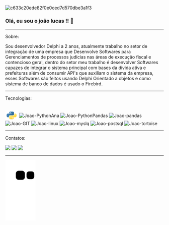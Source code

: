 

![c633c20ede82f0e0ced7d570dbe3a1f3](https://images6.alphacoders.com/715/thumb-1920-715677.png)

### Olá, eu sou o joão lucas !! 👋
<hr>
<p>Sobre:</p>
<p>
Sou desenvolvedor Delphi a 2 anos, atualmente trabalho no setor de integração de uma empresa que Desenvolve Softwares para Gerenciamentos de processos judicias nas áreas de execução fiscal e contencioso geral, dentro do setor meu trabalho é desenvolver Softwares capazes de integrar o sistema principal com bases da divida ativa e prefeituras além de consumir API's que auxiliam o sistema da empresa, esses Softwares são feitos usando Delphi Orientado a objetos e como sistema de banco de dados é usado o Firebird.
  
</p>
<hr>
<p>Tecnologias:</p>
<div style="display: inline_block"><br>
  <img align="center" alt="Joao-Python" height="30" width="40" src="https://raw.githubusercontent.com/devicons/devicon/master/icons/python/python-original.svg">
   <img align="center" alt="Joao-PythonAna" height="30" width="40"src="https://cdn.jsdelivr.net/gh/devicons/devicon/icons/anaconda/anaconda-original.svg" />     
  <img align="center" alt="Joao-PythonPandas" height="30" width="40" src="https://cdn.jsdelivr.net/gh/devicons/devicon/icons/pandas/pandas-original.svg" />
  <img align="center" alt="Joao-pandas" height="30" width="40" src="https://cdn.jsdelivr.net/gh/devicons/devicon/icons/numpy/numpy-original-wordmark.svg" />
   <img align="center" alt="Joao-GIT" height="30" width="40" src="https://cdn.jsdelivr.net/gh/devicons/devicon/icons/git/git-plain.svg" />
   <img align="center" alt="Joao-linux" height="30" width="40" src="https://cdn.jsdelivr.net/gh/devicons/devicon/icons/linux/linux-original.svg" />
   <img align="center" alt="Joao-myslq" height="30" width="40" src="https://cdn.jsdelivr.net/gh/devicons/devicon/icons/mysql/mysql-original.svg" />
   <img align="center" alt="Joao-postsql" height="30" width="40" src="https://cdn.jsdelivr.net/gh/devicons/devicon/icons/postgresql/postgresql-original-wordmark.svg" />
    <img align="center" alt="Joao-tortoise" height="30" width="40"src="https://cdn.jsdelivr.net/gh/devicons/devicon/icons/tortoisegit/tortoisegit-original.svg" />
          
          
   
          
          
          
          
</div>
<hr>
<p>Contatos:</p>
<div> 
  <a href="https://www.instagram.com/joaol.o.moreira/" target="_blank"><img src="https://img.shields.io/badge/-Instagram-%23E4405F?style=for-the-badge&logo=instagram&logoColor=white" target="_blank"></a>
  <a href = "mailto:joaol.ifsp@gmail.com.com"><img src="https://img.shields.io/badge/-Gmail-%23333?style=for-the-badge&logo=gmail&logoColor=white" target="_blank"></a>
  <a href="www.linkedin.com/in/joão-lucas-oliveria-moreira-72616b1a4" target="_blank"><img src="https://img.shields.io/badge/-LinkedIn-%230077B5?style=for-the-badge&logo=linkedin&logoColor=white" target="_blank"></a>
 
</div>
<hr>

![Snake animation](https://github.com/rafaballerini/rafaballerini/blob/output/github-contribution-grid-snake.svg)
